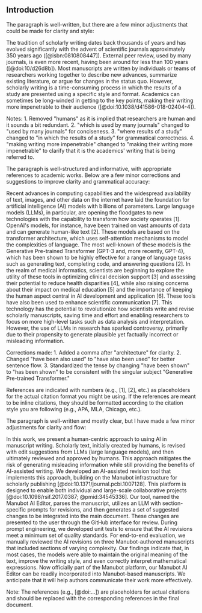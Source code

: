 ## Introduction

The paragraph is well-written, but there are a few minor adjustments that could be made for clarity and style:

The tradition of scholarly writing dates back thousands of years and has evolved significantly with the advent of scientific journals approximately 350 years ago ([@isbn:0810808447]).
External peer review, used by many journals, is even more recent, having been around for less than 100 years ([@doi:10/d26d8b]).
Most manuscripts are written by individuals or teams of researchers working together to describe new advances, summarize existing literature, or argue for changes in the status quo.
However, scholarly writing is a time-consuming process in which the results of a study are presented using a specific style and format.
Academics can sometimes be long-winded in getting to the key points, making their writing more impenetrable to their audience ([@doi:10.1038/d41586-018-02404-4]).

Notes:
1.
Removed "humans" as it is implied that researchers are human and it sounds a bit redundant.
2.
"which is used by many journals" changed to "used by many journals" for conciseness.
3.
"where results of a study" changed to "in which the results of a study" for grammatical correctness.
4.
"making writing more impenetrable" changed to "making their writing more impenetrable" to clarify that it is the academics' writing that is being referred to.

The paragraph is well-structured and informative, with appropriate references to academic works.
Below are a few minor corrections and suggestions to improve clarity and grammatical accuracy:

Recent advances in computing capabilities and the widespread availability of text, images, and other data on the internet have laid the foundation for artificial intelligence (AI) models with billions of parameters.
Large language models (LLMs), in particular, are opening the floodgates to new technologies with the capability to transform how society operates [1].
OpenAI's models, for instance, have been trained on vast amounts of data and can generate human-like text [2].
These models are based on the transformer architecture, which uses self-attention mechanisms to model the complexities of language.
The most well-known of these models is the Generative Pre-trained Transformer (GPT-3 and, more recently, GPT-4), which has been shown to be highly effective for a range of language tasks such as generating text, completing code, and answering questions [2].
In the realm of medical informatics, scientists are beginning to explore the utility of these tools in optimizing clinical decision support [3] and assessing their potential to reduce health disparities [4], while also raising concerns about their impact on medical education [5] and the importance of keeping the human aspect central in AI development and application [6].
These tools have also been used to enhance scientific communication [7].
This technology has the potential to revolutionize how scientists write and revise scholarly manuscripts, saving time and effort and enabling researchers to focus on more high-level tasks such as data analysis and interpretation.
However, the use of LLMs in research has sparked controversy, primarily due to their propensity to generate plausible yet factually incorrect or misleading information.

Corrections made:
1.
Added a comma after "architecture" for clarity.
2.
Changed "have been also used" to "have also been used" for better sentence flow.
3.
Standardized the tense by changing "have been shown" to "has been shown" to be consistent with the singular subject "Generative Pre-trained Transformer."

References are indicated with numbers (e.g., [1], [2], etc.) as placeholders for the actual citation format you might be using.
If the references are meant to be inline citations, they should be formatted according to the citation style you are following (e.g., APA, MLA, Chicago, etc.).

The paragraph is well-written and mostly clear, but I have made a few minor adjustments for clarity and flow:

In this work, we present a human-centric approach to using AI in manuscript writing.
Scholarly text, initially created by humans, is revised with edit suggestions from LLMs (large language models), and then ultimately reviewed and approved by humans.
This approach mitigates the risk of generating misleading information while still providing the benefits of AI-assisted writing.
We developed an AI-assisted revision tool that implements this approach, building on the Manubot infrastructure for scholarly publishing [@doi:10.1371/journal.pcbi.1007128].
This platform is designed to enable both individual and large-scale collaborative projects [@doi:10.1098/rsif.2017.0387; @pmid:34545336].
Our tool, named the Manubot AI Editor, parses the manuscript, utilizes an LLM with section-specific prompts for revisions, and then generates a set of suggested changes to be integrated into the main document.
These changes are presented to the user through the GitHub interface for review.
During prompt engineering, we developed unit tests to ensure that the AI revisions meet a minimum set of quality standards.
For end-to-end evaluation, we manually reviewed the AI revisions on three Manubot-authored manuscripts that included sections of varying complexity.
Our findings indicate that, in most cases, the models were able to maintain the original meaning of the text, improve the writing style, and even correctly interpret mathematical expressions.
Now officially part of the Manubot platform, our Manubot AI Editor can be readily incorporated into Manubot-based manuscripts.
We anticipate that it will help authors communicate their work more effectively.

Note: The references (e.g., [@doi:...]) are placeholders for actual citations and should be replaced with the corresponding references in the final document.
